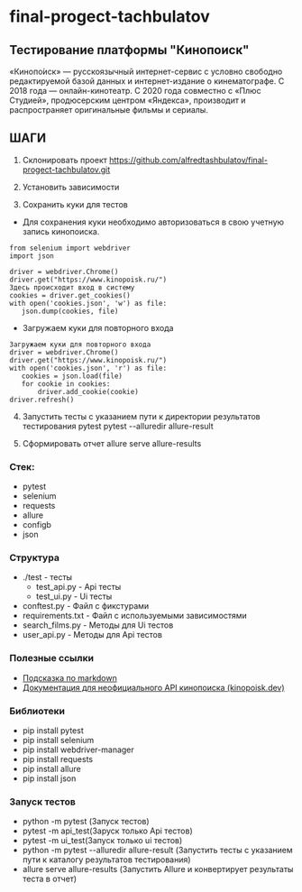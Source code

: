 # final-progect-tachbulatov

## Тестирование платформы "Кинопоиск"

«Кинопо́иск» — русскоязычный интернет-сервис с условно свободно редактируемой базой данных и интернет-издание о кинематографе. С 2018 года — онлайн-кинотеатр. С 2020 года совместно с «Плюс Студией», продюсерским центром «Яндекса», производит и распространяет оригинальные фильмы и сериалы.

## ШАГИ
1. Склонировать проект https://github.com/alfredtashbulatov/final-progect-tachbulatov.git

2. Установить зависимости

3. Сохранить куки для тестов 
 - Для сохранения куки необходимо авторизоваться в свою учетную запись кинопоиска.
 ~~~
 from selenium import webdriver
 import json

driver = webdriver.Chrome()
driver.get("https://www.kinopoisk.ru/")
Здесь происходит вход в систему
cookies = driver.get_cookies()
with open('cookies.json', 'w') as file:
    json.dump(cookies, file)
~~~
 - Загружаем куки для повторного входа
 ~~~
Загружаем куки для повторного входа
driver = webdriver.Chrome()
driver.get("https://www.kinopoisk.ru/")
with open('cookies.json', 'r') as file:
    cookies = json.load(file)
    for cookie in cookies:
        driver.add_cookie(cookie)
driver.refresh()
 ~~~

4. Запустить тесты с указанием пути к директории результатов тестирования pytest pytest --alluredir allure-result

5. Сформировать отчет allure serve allure-results

### Стек:
- pytest
- selenium
- requests
- allure
- configb
- json

### Структура
- ./test - тесты 
  - test_api.py - Api тесты
  - test_ui.py - Ui тесты
- conftest.py - Файл с фикстурами
- requirements.txt - Файл с используемыми зависимостями
- search_films.py - Методы для Ui тестов
- user_api.py - Методы для Аpi тестов

### Полезные ссылки
- [Подсказка по markdown](https://www.markdownguide.org/basic-syntax/)
- [Документация для неофициального API кинопоиска (kinopoisk.dev)](https://api.kinopoisk.dev/documentation)

### Библиотеки
- pip install pytest
- pip install selenium
- pip install webdriver-manager
- pip install requests
- pip install allure
- pip install json

### Запуск тестов
- python -m pytest (Запуск тестов)
- pytest -m api_test(Заруск только Api тестов)
- pytest -m ui_test(Запуск только ui тестов)
- python -m pytest --alluredir allure-result (Запустить тесты с указанием пути к каталогу результатов тестирования)
- allure serve allure-results (Запустить Allure и конвертирует результаты теста в отчет)

